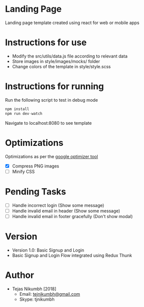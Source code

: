 # Landing Page
  Landing page template created using react for web or mobile apps

# Instructions for use

  - Modify the src/utils/data.js file according to relevant data
  - Store images in style/images/mocks/ folder
  - Change colors of the template in style/style.scss

# Instructions for running

Run the following script to test in debug mode
``` javascript
npm install
npm run dev-watch
```
Navigate to localhost:8080 to see template

# Optimizations
Optimizations as per the [google optimizer tool](https://developers.google.com/speed/pagespeed/insights/?url=askanexpert.social&tab=desktop)
- [x] Compress PNG images
- [ ] Minify CSS

# Pending Tasks
- [ ] Handle incorrect login (Show some message)
- [ ] Handle invalid email in header (Show some message)
- [ ] Handle invalid email in footer gracefully (Don't show modal)

# Version 
- Version 1.0: Basic Signup and Login
- Basic Signup and Login Flow integrated using Redux Thunk

# Author  
  - Tejas Nikumbh [2018]
    - Email: tejnikumbh@gmail.com
    - Skype: tjnikumbh
